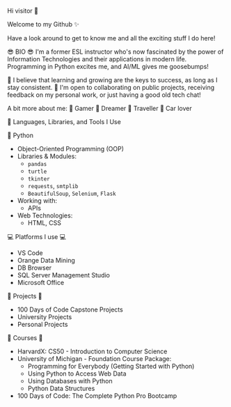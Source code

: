 Hi visitor 👋

Welcome to my Github ✨ 

Have a look around to get to know me and all the exciting stuff I do here!

😎 BIO 😎
I'm a former ESL instructor who's now fascinated by the power of Information Technologies and their applications in modern life. Programming in Python excites me, and AI/ML gives me goosebumps!

🌱 I believe that learning and growing are the keys to success, as long as I stay consistent.
🤝 I'm open to collaborating on public projects, receiving feedback on my personal work, or just having a good old tech chat!

A bit more about me:
🔹 Gamer
🔹 Dreamer
🔹 Traveller
🔹 Car lover

🔧 Languages, Libraries, and Tools I Use

🐍 Python
- Object-Oriented Programming (OOP)
- Libraries & Modules:
  - `pandas`
  - `turtle`
  - `tkinter`
  - `requests`, `smtplib`
  - `BeautifulSoup`, `Selenium`, `Flask`
- Working with:
  - APIs
- Web Technologies:
  - HTML, CSS

💻 Platforms I use 💻
   - VS Code
   - Orange Data Mining
   - DB Browser
   - SQL Server Management Studio
   - Microsoft Office

📂 Projects 📂
   - 100 Days of Code Capstone Projects
   - University Projects
   - Personal Projects

🏅 Courses 🏅
   - HarvardX: CS50 - Introduction to Computer Science
   - University of Michigan - Foundation Course Package:
     * Programming for Everybody (Getting Started with Python)
     * Using Python to Access Web Data
     * Using Databases with Python
     * Python Data Structures
   - 100 Days of Code: The Complete Python Pro Bootcamp
